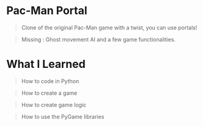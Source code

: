 # Pac-Man Portal

> Clone of the original Pac-Man game with a twist, you can use portals!

> Missing : Ghost movement AI and a few game functionalities.

# What I Learned

> How to code in Python

> How to create a game 

> How to create game logic

> How to use the PyGame libraries
